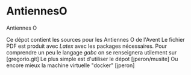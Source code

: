 # AntiennesO
Antiennes O

Ce dépot contient les sources pour les Antiennes O de l'Avent
Le fichier PDF est produit avec *Latex* avec les packages nécessaires.
Pour comprendre un peu le langage *gabc* on se renseignera utilement sur [gregorio.git]
Le plus simple est d'utiliser le dépot [jperon/musite]
Ou encore mieux la machine virtuelle "docker" [jperon]

